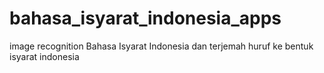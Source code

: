 # bahasa_isyarat_indonesia_apps
 image recognition Bahasa Isyarat Indonesia dan terjemah huruf ke bentuk isyarat indonesia
